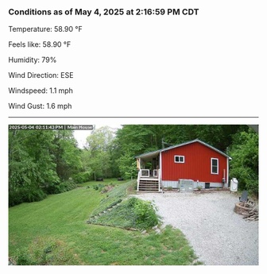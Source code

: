 ### Conditions as of May 4, 2025 at 2:16:59 PM CDT 

Temperature: 58.90 &deg;F

Feels like: 58.90 &deg;F

Humidity: 79%

Wind Direction: ESE

Windspeed: 1.1 mph

Wind Gust: 1.6 mph

---

<img src="./images/latest.jpeg"/>

